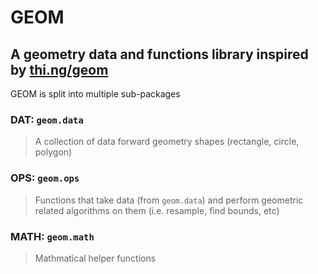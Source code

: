 # GEOM

## A geometry data and functions library inspired by [thi.ng/geom](https://github.com/thi-ng/umbrella/tree/develop/packages/geom)

GEOM is split into multiple sub-packages

### DAT: `geom.data`

> A collection of data forward geometry shapes (rectangle, circle, polygon)

### OPS: `geom.ops`

> Functions that take data (from `geom.data`) and perform geometric related algorithms on them (i.e. resample, find bounds, etc)

### MATH: `geom.math`

> Mathmatical helper functions
